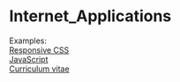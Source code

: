 # Internet_Applications
Examples: <br/>
[Responsive CSS](https://htmlpreview.github.io/?https://github.com/MaurycyOprus/Internet_Applications/blob/main/CSS/index.html) <br/>
[JavaScript](https://htmlpreview.github.io/?https://github.com/MaurycyOprus/Internet_Applications/blob/main/JavaScript/form.html) <br/>
[Curriculum vitae](https://htmlpreview.github.io/?https://github.com/MaurycyOprus/CV/blob/main/CV/index.html) <br/>
